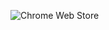 ![Chrome Web Store](https://img.shields.io/chrome-web-store/v/jiiopiaidfaakcbcjoonfemgehaddkac?label=CHROME%20VERSION&style=for-the-badge)
